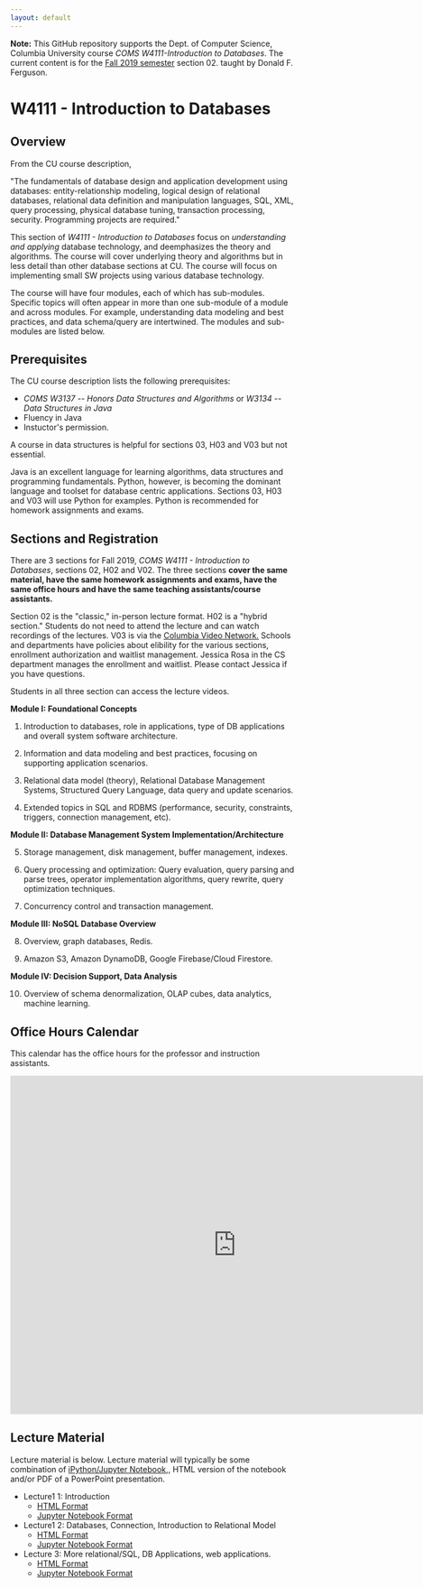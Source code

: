 ```yaml
---
layout: default
---
```


__Note:__ This GitHub repository supports the Dept. of Computer Science, Columbia University course
_COMS W4111-Introduction to Databases_. The current content is for
the [Fall 2019 semester](https://courseworks2.columbia.edu/courses/85777) section 02. 
taught by Donald F. Ferguson.

# W4111 - Introduction to Databases

## Overview

From the CU course description, 

"The fundamentals of database design and application development using databases: entity-relationship modeling, logical design of relational databases, relational data definition and manipulation
languages, SQL, XML, query processing, physical database tuning, transaction processing, security. Programming projects are required."

This section of  _W4111 - Introduction to Databases_ focus on _understanding and applying_ database technology, 
and deemphasizes the theory and algorithms. The course will cover underlying theory and algorithms
but in less detail than other database sections at CU. The course will focus on implementing small SW projects
using various database technology. 

The course will have four modules, each of which has
sub-modules. 
Specific topics will often appear in more than one sub-module of a module and across modules. 
For example, understanding data modeling and best practices, and data schema/query are intertwined. The modules
and sub-modules are listed below.

## Prerequisites

The CU course description lists the following prerequisites:
- _COMS W3137 -- Honors Data Structures and Algorithms_ or _W3134 -- Data Structures in Java_
- Fluency in Java
- Instuctor's permission.

A course in data structures is helpful for sections 03, H03 and V03 but not essential.

Java is an excellent language for learning algorithms, data structures and programming fundamentals. Python, however, is
becoming the dominant language and toolset for database centric applications. Sections 03,
H03 and V03 will use Python for examples. Python is recommended for homework assignments and exams.

## Sections and Registration

There are 3 sections for Fall 2019, _COMS W4111 - Introduction to Databases_,
sections 02, H02 and V02.
The three sections __cover the same material, have the same homework assignments and exams, 
have the same office hours and
have the same teaching assistants/course assistants.__ 

Section 02 is the "classic," in-person lecture format. H02 is a "hybrid section."
Students do not need to attend the lecture and can watch recordings of the lectures. 
V03 is via the [Columbia Video
Network.](https://cvn.columbia.edu/) Schools and departments have policies about elibility for the various sections,
enrollment authorization and waitlist management. Jessica Rosa in the CS department manages the enrollment and
waitlist. Please contact Jessica if you have questions. 

Students in all three section can access the lecture videos.


__Module I: Foundational Concepts__

1. Introduction to databases, role in applications, type of DB applications and overall system software architecture.

2. Information and data modeling and best practices, focusing on supporting application scenarios.

3. Relational data model (theory), Relational Database Management Systems, Structured Query Language, data query and update scenarios.

4. Extended topics in SQL and RDBMS (performance, security, constraints, triggers, connection management, etc).

__Module II: Database Management System Implementation/Architecture__

5. Storage management, disk management, buffer management, indexes.

6. Query processing and optimization:  Query evaluation, query parsing and parse trees, operator implementation algorithms, query rewrite, query optimization techniques.

7. Concurrency control and transaction management.

__Module III: NoSQL Database Overview__

8. Overview, graph databases, Redis.

9. Amazon S3, Amazon DynamoDB, Google Firebase/Cloud Firestore.

__Module IV: Decision Support, Data Analysis__

10. Overview of schema denormalization, OLAP cubes, data analytics, machine learning.





## Office Hours Calendar

This calendar has the office hours for the professor and instruction assistants.

<iframe src="https://calendar.google.com/calendar/embed?src=8a3li5aeqbu36m0q928rrog2f8%40group.calendar.google.com&ctz=America%2FNew_York" style="border: 0" width="800" height="600" frameborder="0" scrolling="no"></iframe>

## Lecture Material

Lecture material
is below. Lecture material will typically be some combination of
[iPython/Jupyter Notebook,](https://jupyter.org/), HTML version of the
notebook and/or PDF of a PowerPoint presentation.

- Lecture1 1: Introduction
    - [HTML Format](Lectures/Lecture_1/w4111-L1-f2019-Introduction.html)
    - [Jupyter Notebook Format](Lectures/Lecture_1/w4111-L1-f2019-Introduction.ipynb)
- Lecture1 2: Databases, Connection, Introduction to Relational Model
    - [HTML Format](Lectures/Lecture_2/w4111-L2-s2019-ModelRelational-V2.2.html)
    - [Jupyter Notebook Format](Lectures/Lecture_2/w4111-L2-s2019-ModelRelational-V2.2.ipynb)  
- Lecture 3: More relational/SQL, DB Applications, web applications.
    - [HTML Format](Lectures/Lecture_3/w4111-L3-s2019-RelationalModelDetails-V1.html)
    - [Jupyter Notebook Format](Lectures/Lecture_3/w4111-L3-s2019-RelationalModelDetails-V1.ipynb)  
